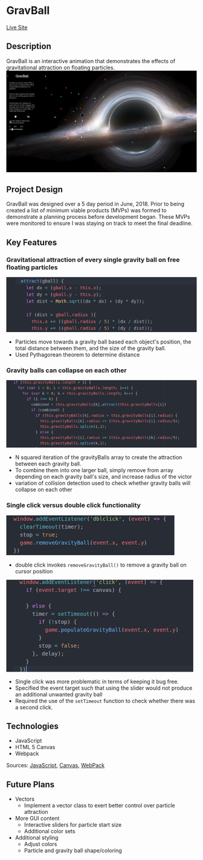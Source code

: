 # GravBall
[Live Site](https://ralej86.github.io/GravBall/)

## Description
GravBall is an interactive animation that demonstrates the effects of gravitational attraction on floating particles.  
![game](images/game.png)

## Project Design
GravBall was designed over a 5 day period in June, 2018.  Prior to being created a list of minimum viable products (MVPs) was formed to demonstrate a planning process before development began.  These MVPs were monitored to ensure I was staying on track to meet the final deadline.

## Key Features
### Gravitational attraction of every single gravity ball on free floating particles
![attract](images/attract.png)
* Particles move towards a gravity ball based each object's position, the total distance between them, and the size of the gravity ball.
* Used Pythagorean theorem to determine distance

### Gravity balls can collapse on each other
![collapse](images/gball_collapse.png)
* N squared iteration of the gravityBalls array to create the attraction between each gravity ball.
* To combine them into one larger ball, simply remove from array depending on each gravity ball's size, and increase radius of the victor
* variation of collision detection used to check whether gravity balls will collapse on each other

### Single click versus double click functionality
![double](images/double.png)
* double click invokes `removeGravityBall()` to remove a gravity ball on cursor position

![single](images/single.png)
* Single click was more problematic in terms of keeping it bug free.  
* Specified the event target such that using the slider would not produce an additional unwanted gravity ball
* Required the use of the `setTimeout` function to check whether there was a second click.

## Technologies
* JavaScript
* HTML 5 Canvas
* Webpack

Sources: [JavaScript](https://www.javascript.com/), [Canvas](https://developer.mozilla.org/en-US/docs/Web/API/Canvas_API),  [WebPack](https://webpack.js.org/)

## Future Plans
* Vectors
  * Implement a vector class to exert better control over particle attraction
* More GUI content
  * Interactive sliders for particle start size
  * Additional color sets
* Additional styling
  * Adjust colors
  * Particle and gravity ball shape/coloring
